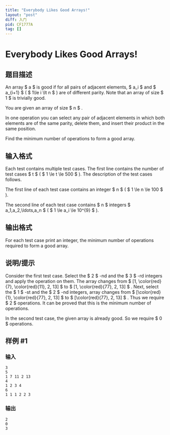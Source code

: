 ```yaml
---
title: "Everybody Likes Good Arrays!"
layout: "post"
diff: 入门
pid: CF1777A
tag: []
---
```


# Everybody Likes Good Arrays!

## 题目描述

An array $ a $ is good if for all pairs of adjacent elements, $ a_i $ and $ a_{i+1} $ ( $ 1\le i \lt n $ ) are of different parity. Note that an array of size $ 1 $ is trivially good.

You are given an array of size $ n $ .

In one operation you can select any pair of adjacent elements in which both elements are of the same parity, delete them, and insert their product in the same position.

Find the minimum number of operations to form a good array.

## 输入格式

Each test contains multiple test cases. The first line contains the number of test cases $ t $ ( $ 1 \le t \le 500 $ ). The description of the test cases follows.

The first line of each test case contains an integer $ n $ ( $ 1 \le n \le 100 $ ).

The second line of each test case contains $ n $ integers $ a_1,a_2,\ldots,a_n $ ( $ 1 \le a_i \le 10^{9} $ ).

## 输出格式

For each test case print an integer, the minimum number of operations required to form a good array.

## 说明/提示

Consider the first test case. Select the $ 2 $ -nd and the $ 3 $ -rd integers and apply the operation on them. The array changes from $ [1, \color{red}{7}, \color{red}{11}, 2, 13] $ to $ [1, \color{red}{77}, 2, 13] $ . Next, select the $ 1 $ -st and the $ 2 $ -nd integers, array changes from $ [\color{red}{1}, \color{red}{77}, 2, 13] $ to $ [\color{red}{77}, 2, 13] $ . Thus we require $ 2 $ operations. It can be proved that this is the minimum number of operations.

In the second test case, the given array is already good. So we require $ 0 $ operations.

## 样例 #1

### 输入

```
3
5
1 7 11 2 13
4
1 2 3 4
6
1 1 1 2 2 3
```

### 输出

```
2
0
3
```

